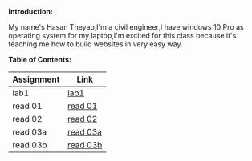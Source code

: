 **Introduction:**

My name's Hasan Theyab,I'm a civil engineer,I have windows 10 Pro as operating system for my laptop,I'm excited for this class because it's teaching me how to build websites in very easy way.

**Table of Contents:**

| Assignment  | Link        |
| ----------- | ----------- |
| lab1        | [lab1](lab1.md)         |
| read 01     | [read 01](read1.md)     |
| read 02     | [read 02](read2.md)     |
| read 03a    | [read 03a](read3a.md)   |
| read 03b    | [read 03b](read3b.md)   |


